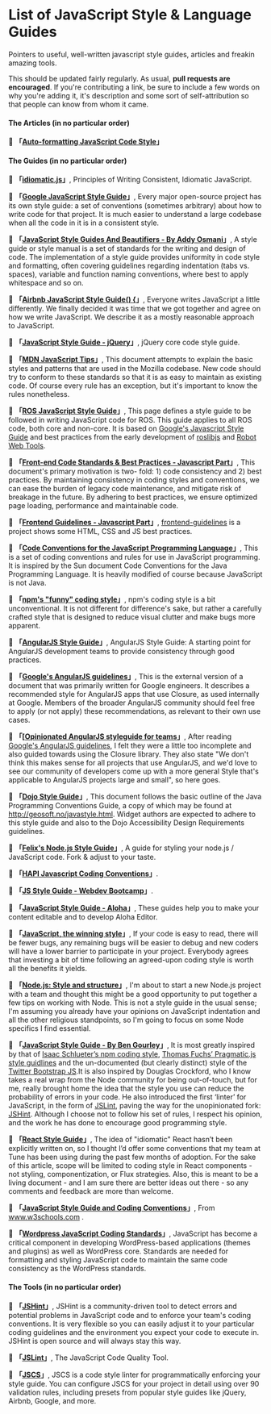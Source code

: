 List of JavaScript Style & Language Guides
==========================================

Pointers to useful, well-written javascript style guides, articles and freakin amazing tools.

This should be updated fairly regularly. As usual, **pull requests are encouraged**. If you're contributing a link,
 be sure to include a few words on why you're adding it, it's description and some sort of self-attribution so that
 people can know from whom it came.



#### The Articles (in no particular order)

:link: **「[Auto-formatting JavaScript Code Style](https://medium.com/@addyosmani/auto-formatting-javascript-code-style-fe0f98a923b8)」**



#### The Guides (in no particular order)

:link: **「[idiomatic.js](https://github.com/rwaldron/idiomatic.js)」**, Principles of Writing Consistent, Idiomatic
 JavaScript.

:link: **「[Google JavaScript Style Guide](http://google-styleguide.googlecode.com/svn/trunk/javascriptguide.xml)」**,
Every major open-source project has its own style guide: a set of conventions (sometimes arbitrary) about how to
write code for that project. It is much easier to understand a large codebase when all the code in it is in a
consistent style.

:link: **「[JavaScript Style Guides And Beautifiers - By Addy Osmani](http://addyosmani.com/blog/javascript-style-guides-and-beautifiers/)」**,
A style guide or style manual is a set of standards for the writing and design of code. The implementation of a
style guide provides uniformity in code style and formatting, often covering guidelines regarding indentation
(tabs vs. spaces), variable and function naming conventions, where best to apply whitespace and so on.

:link: **「[Airbnb JavaScript Style Guide() {](https://github.com/airbnb/javascript)」**, Everyone writes JavaScript
a little differently. We finally decided it was time that we got together and agree on how we write JavaScript. We
describe it as a mostly reasonable approach to JavaScript.

:link: **「[JavaScript Style Guide - jQuery](http://contribute.jquery.org/style-guide/js/)」**,  jQuery core code
style guide.

:link: **「[MDN JavaScript Tips](https://developer.mozilla.org/en-US/docs/JavaScript_Tips)」**, This document attempts
 to explain the basic styles and patterns that are used in the Mozilla codebase. New code should try to conform to
 these standards so that it is as easy to maintain as existing code. Of course every rule has an exception, but it's
 important to know the rules nonetheless.

:link: **「[ROS JavaScript Style Guide](http://wiki.ros.org/JavaScriptStyleGuide)」**, This page defines a style guide
to be followed in writing JavaScript code for ROS. This guide applies to all ROS code, both core and non-core. It is
based on [Google's Javascript Style Guide](https://google-styleguide.googlecode.com/svn/trunk/javascriptguide.xml)
and best practices from the early development of [roslibjs](http://wiki.ros.org/roslibjs) and
[Robot Web Tools](http://www.robotwebtools.org/).

:link: **「[Front-end Code Standards & Best Practices - Javascript Part](http://isobar-idev.github.io/code-standards/#_javascript)」**,
This document's primary motivation is two- fold: 1) code consistency and 2) best practices. By maintaining consistency
in coding styles and conventions, we can ease the burden of legacy code maintenance, and mitigate risk of breakage
in the future. By adhering to best practices, we ensure optimized page loading, performance and maintainable code.

:link: **「[Frontend Guidelines - Javascript Part](https://github.com/bendc/frontend-guidelines#javascript)」**,
[frontend-guidelines](https://github.com/bendc/frontend-guidelines) is a project shows some HTML, CSS and JS best
practices.

:link: **「[Code Conventions for the JavaScript Programming Language](http://javascript.crockford.com/code.html)」**,
This is a set of coding conventions and rules for use in JavaScript programming. It is inspired by the Sun document
Code Conventions for the Java Programming Language. It is heavily modified of course because JavaScript is not Java.

:link: **「[npm's "funny" coding style](https://docs.npmjs.com/misc/coding-style)」**, npm's coding style is a bit
unconventional. It is not different for difference's sake, but rather a carefully crafted style that is designed to
reduce visual clutter and make bugs more apparent.

:link: **「[AngularJS Style Guide](https://github.com/johnpapa/angularjs-styleguide)」**, AngularJS Style Guide: A
starting point for AngularJS development teams to provide consistency through good practices.

:link: **「[Google's AngularJS guidelines](http://google-styleguide.googlecode.com/svn/trunk/angularjs-google-style.html)」**,
This is the external version of a document that was primarily written for Google engineers. It describes a recommended
style for AngularJS apps that use Closure, as used internally at Google. Members of the broader AngularJS community should
feel free to apply (or not apply) these recommendations, as relevant to their own use cases.

:link: **「[[Opinionated AngularJS styleguide for teams](http://toddmotto.com/opinionated-angular-js-styleguide-for-teams/)」**,
After reading [Google's AngularJS guidelines](http://google-styleguide.googlecode.com/svn/trunk/angularjs-google-style.html),
I felt they were a little too incomplete and also guided towards using the Closure library. They also state "We don't
think this makes sense for all projects that use AngularJS, and we'd love to see our community of developers come up
with a more general Style that's applicable to AngularJS projects large and small", so here goes.

:link: **「[Dojo Style Guide](http://dojotoolkit.org/community/styleGuide)」**, This document follows the basic outline
 of the Java Programming Conventions Guide, a copy of which may be found at http://geosoft.no/javastyle.html. Widget
 authors are expected to adhere to this style guide and also to the Dojo Accessibility Design Requirements guidelines.

:link: **「[Felix's Node.js Style Guide](https://github.com/felixge/node-style-guide)」**, A guide for styling your
 node.js / JavaScript code. Fork & adjust to your taste.

:link: **「[HAPI Javascript Coding Conventions](http://hapijs.com/styleguide)」**.

:link: **「[JS Style Guide - Webdev Bootcamp](http://mozweb.readthedocs.org/en/latest/reference/js-style.html)」**.

:link: **「[JavaScript Style Guide - Aloha](http://www.alohaeditor.org/guides/style_guide.html)」**, These guides help
 you to make your content editable and to develop Aloha Editor.

:link: **「[JavaScript, the winning style](http://seravo.fi/2013/javascript-the-winning-style)」**, If your code is
 easy to read, there will be fewer bugs, any remaining bugs will be easier to debug and new coders will have a
  lower barrier to participate in your project. Everybody agrees that investing a bit of time following an agreed-upon
   coding style is worth all the benefits it yields.

:link: **「[Node.js: Style and structure](http://caolanmcmahon.com/posts/nodejs_style_and_structure/)」**, I'm about to
 start a new Node.js project with a team and thought this might be a good opportunity to put together a few tips on
  working with Node. This is not a style guide in the usual sense; I'm assuming you already have your opinions on
   JavaScript indentation and all the other religious standpoints, so I'm going to focus on some Node specifics
    I find essential.

:link: **「[JavaScript Style Guide - By Ben Gourley](http://bengourley.co.uk/javascript-style)」**, It is most greatly
 inspired by that of [Isaac Schlueter’s npm coding style](https://npmjs.org/doc/coding-style.html),
 [Thomas Fuchs’ Pragmatic.js style guidlines](https://github.com/madrobby/pragmatic.js) and the un-documented
 (but clearly distinct) style of the [Twitter Bootstrap JS](https://github.com/twitter/bootstrap/tree/master/js).It
 is also inspired by Douglas Crockford, who I know takes a real wrap from the Node community for being out-of-touch,
 but for me, really brought home the idea that the style you use can reduce the probability of errors in your code.
 He also introduced the first ‘linter’ for JavaScript, in the form of [JSLint](http://jslint.com/), paving the way
 for the unopinionated fork: [JSHint](http://www.jshint.com/). Although I choose not to follow his set of rules, I
 respect his opinion, and the work he has done to encourage good programming style.

:link: **「[React Style Guide](https://reactjsnews.com/react-style-guide-patterns-i-like/)」**, The idea of
 "idiomatic" React hasn’t been explicitly written on, so I thought I’d offer some conventions that my team at Tune
 has been using during the past few months of adoption. For the sake of this article, scope will be limited to
 coding style in React components - not styling, componentization, or Flux strategies. Also, this is meant to be
 a living document - and I am sure there are better ideas out there - so any comments and feedback are more than
 welcome.

:link: **「[JavaScript Style Guide and Coding Conventions](http://www.w3schools.com/js/js_conventions.asp)」**, From
 www.w3schools.com .

:link: **「[Wordpress JavaScript Coding Standards](https://make.wordpress.org/core/handbook/coding-standards/javascript/)」**,
 JavaScript has become a critical component in developing WordPress-based applications (themes and plugins) as
 well as WordPress core. Standards are needed for formatting and styling JavaScript code to maintain the same code
 consistency as the WordPress standards.



#### The Tools (in no particular order)

:link: **「[JSHint](http://jshint.com/)」**, JSHint is a community-driven tool to detect errors and potential problems
 in JavaScript code and to enforce your team's coding conventions. It is very flexible so you can easily adjust it
 to your particular coding guidelines and the environment you expect your code to execute in. JSHint is open source
 and will always stay this way.

:link: **「[JSLint](http://jslint.com/)」**, The JavaScript Code Quality Tool.

:link: **「[JSCS](http://jscs.info/)」**, JSCS is a code style linter for programmatically enforcing your style guide.
 You can configure JSCS for your project in detail using over 90 validation rules, including presets from popular
 style guides like jQuery, Airbnb, Google, and more.